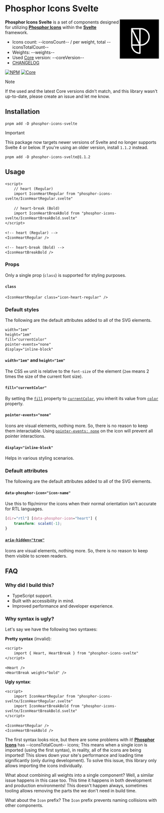 # Phosphor Icons Svelte

<img src="https://github.com/phosphor-icons/homepage/raw/master/.github/logo.png" width="128" align="right" />

**Phosphor Icons Svelte** is a set of components designed for utilizing
[**Phosphor Icons**](https://phosphoricons.com) within the
[**Svelte**](https://svelte.dev) framework.

- Icons count: --iconsCount-- / per weight, total --iconsTotalCount--
- Weights: --weights--
- Used [Core](https://github.com/phosphor-icons/core) version: --coreVersion--
- [CHANGELOG](/kit/CHANGELOG.md)

[![NPM](https://img.shields.io/npm/v/phosphor-icons-svelte?style=for-the-badge&label=NPM&color=%23cb0000)](https://www.npmjs.com/package/phosphor-icons-svelte "View on NPM")
[![Core](https://img.shields.io/npm/v/%40phosphor-icons/core?style=for-the-badge&label=Latest%20Core&color=%23ffd171)](https://www.npmjs.com/package/@phosphor-icons/core "Latest version - View on NPM")

> [!NOTE]
> If the used and the latest Core versions didn't match, and this library wasn't
> up-to-date, please create an issue and let me know.

## Installation

```
pnpm add -D phosphor-icons-svelte
```

> [!IMPORTANT]
> This package now targets newer versions of Svelte and no longer supports
> Svelte 4 or below. If you're using an older version, install `1.1.2` instead.
>
> ```
> pnpm add -D phosphor-icons-svelte@1.1.2
> ```

## Usage

```svelte
<script>
    // heart (Regular)
    import IconHeartRegular from "phosphor-icons-svelte/IconHeartRegular.svelte"

    // heart-break (Bold)
    import IconHeartBreakBold from "phosphor-icons-svelte/IconHeartBreakBold.svelte"
</script>

<!-- heart (Regular) -->
<IconHeartRegular />

<!-- heart-break (Bold) -->
<IconHeartBreakBold />
```

### Props

Only a single prop (`class`) is supported for styling purposes.

#### `class`

```svelte
<IconHeartRegular class="icon-heart-regular" />
```

### Default styles

The following are the default attributes added to all of the SVG elements.

```
width="1em"
height="1em"
fill="currentColor"
pointer-events="none"
display="inline-block"
```

#### `width="1em"` and `height="1em"`

The CSS `em` unit is relative to the `font-size` of the element (`2em` means 2
times the size of the current font size).

#### `fill="currentColor"`

By setting the
[`fill`](https://developer.mozilla.org/en-US/docs/Web/SVG/Attribute/fill)
property to
[`currentColor`](https://developer.mozilla.org/en-US/docs/Web/CSS/color_value#currentcolor_keyword),
you inherit its value from
[`color`](https://developer.mozilla.org/en-US/docs/Web/CSS/color) property.

#### `pointer-events="none"`

Icons are visual elements, nothing more. So, there is no reason to keep them
interactable. Using
[`pointer-events: none`](https://developer.mozilla.org/en-US/docs/Web/CSS/pointer-events#none)
on the icon will prevent all pointer interactions.

#### `display="inline-block"`

Helps in various styling scenarios.

### Default attributes

The following are the default attributes added to all of the SVG elements.

#### `data-phosphor-icon="icon-name"`

Use this to flip/mirror the icons when their normal orientation isn't accurate
for RTL languages.

```css
[dir="rtl"] [data-phosphor-icon="heart"] {
    transform: scaleX(-1);
}
```

#### [`aria-hidden="true"`](https://developer.mozilla.org/en-US/docs/Web/Accessibility/ARIA/Attributes/aria-hidden)

Icons are visual elements, nothing more. So, there is no reason to keep them
visible to screen readers.

## FAQ

### Why did I build this?

- TypeScript support.
- Built with accessibility in mind.
- Improved performance and developer experience.

### Why syntax is ugly?

Let's say we have the following two syntaxes:

**Pretty syntax** (invalid):

```svelte
<script>
    import { Heart, HeartBreak } from "phosphor-icons-svelte"
</script>

<Heart />
<HeartBreak weight="bold" />
```

**Ugly syntax**:

```svelte
<script>
    import IconHeartRegular from "phosphor-icons-svelte/IconHeartRegular.svelte"
    import IconHeartBreakBold from "phosphor-icons-svelte/IconHeartBreakBold.svelte"
</script>

<IconHeartRegular />
<IconHeartBreakBold />
```

The first syntax looks nice, but there are some problems with it!
[**Phosphor Icons**](https://phosphoricons.com) has --iconsTotalCount-- icons;
This means when a single icon is imported (using the first syntax), in reality,
all of the icons are being imported! This slows down your site's performance and
loading time significantly (only during development). To solve this issue, this
library only allows importing the icons individually.

What about combining all weights into a single component? Well, a similar issue
happens in this case too. This time it happens in both development and
production environments! This doesn't happen always, sometimes tooling allows
removing the parts the we don't need in build time.

What about the `Icon` prefix? The `Icon` prefix prevents naming collisions with
other components.
